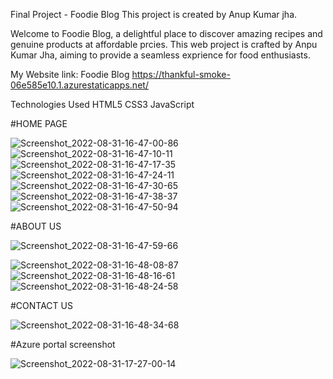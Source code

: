 Final Project - Foodie Blog
This project is created by Anup Kumar jha. 

Welcome to Foodie Blog, a delightful place to discover amazing recipes and genuine products at affordable prcies. This web project is crafted by Anpu Kumar Jha, aiming to provide a seamless exprience for food enthusiasts.  


 My Website link:
 Foodie Blog
 https://thankful-smoke-06e585e10.1.azurestaticapps.net/    


Technologies Used
HTML5
CSS3
JavaScript

#HOME PAGE

![Screenshot_2022-08-31-16-47-00-86](https://user-images.githubusercontent.com/89571744/187669346-b5a2ccdb-057b-4813-917f-18d26cf6104d.jpg)
![Screenshot_2022-08-31-16-47-10-11](https://user-images.githubusercontent.com/89571744/187669415-ed1f9ced-281e-4fb0-9cb2-1816a0ecc48a.jpg)
![Screenshot_2022-08-31-16-47-17-35](https://user-images.githubusercontent.com/89571744/187669435-50591cc2-f3ce-4fe1-bb75-c4a58ee0bf3e.jpg)
![Screenshot_2022-08-31-16-47-24-11](https://user-images.githubusercontent.com/89571744/187669464-ea915b84-78db-4892-9d08-5fe3f199acda.jpg)
![Screenshot_2022-08-31-16-47-30-65](https://user-images.githubusercontent.com/89571744/187669474-6fc5a883-fec2-4726-8411-22ad8a182471.jpg)
![Screenshot_2022-08-31-16-47-38-37](https://user-images.githubusercontent.com/89571744/187669477-fa6c7790-2fe4-434a-9c2b-1ec739512314.jpg)
![Screenshot_2022-08-31-16-47-50-94](https://user-images.githubusercontent.com/89571744/187669484-9499199e-67e1-4a97-9f91-a1a5fc2eebae.jpg)

#ABOUT US

![Screenshot_2022-08-31-16-47-59-66](https://user-images.githubusercontent.com/89571744/187669486-e88a8ee4-a793-4d47-b853-3c620d4339ed.jpg) 



![Screenshot_2022-08-31-16-48-08-87](https://user-images.githubusercontent.com/89571744/187669490-32f051aa-0b9b-4b85-9ce4-21f0f54049a3.jpg)
![Screenshot_2022-08-31-16-48-16-61](https://user-images.githubusercontent.com/89571744/187669497-fb371b8c-39b0-4993-8802-3e48aaf025ef.jpg)
![Screenshot_2022-08-31-16-48-24-58](https://user-images.githubusercontent.com/89571744/187669501-676e7a90-ddde-4aa5-857e-7de43d9a100a.jpg) 

#CONTACT US 

![Screenshot_2022-08-31-16-48-34-68](https://user-images.githubusercontent.com/89571744/187669505-deae3ce0-f46b-4eea-81a5-a606377dd127.jpg)
 
#Azure portal screenshot  

![Screenshot_2022-08-31-17-27-00-14](https://user-images.githubusercontent.com/89571744/187673365-d48e95b4-bbcc-4cf4-8a43-a117fb532f5c.jpg)

